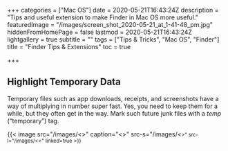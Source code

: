 +++
categories = ["Mac OS"]
date = 2020-05-21T16:43:24Z
description = "Tips and useful extension to make Finder in Mac OS more useful."
featuredImage = "/images/screen_shot_2020-05-21_at_1-41-48_pm.jpg"
hiddenFromHomePage = false
lastmod = 2020-05-21T16:43:24Z
lightgallery = true
subtitle = ""
tags = ["Tips & Tricks", "Mac OS", "Finder"]
title = "Finder Tips & Extensions"
toc = true

+++
 <!--more-->

## Highlight Temporary Data

Temporary files such as app downloads, receipts, and screenshots have a way of multiplying in number super fast. Yes, you need to keep them for a while, but they often get in the way. Mark such future junk files with a *temp* (“temporary”) tag.

{{< image src="/images/<<IMAGE>>" caption="<<CAPTION>>" src-s="/images/<<SMALL IMAGE>>" src-l="/images/<<LARGE IMAGE>>" linked=true  >}}